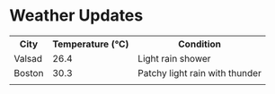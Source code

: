 # Weather Updates

<!-- WEATHER-UPDATE-START -->
<table><tr><th>City</th><th>Temperature (°C)</th><th>Condition</th></tr><tr><td>Valsad</td><td>26.4</td><td>Light rain shower</td></tr><tr><td>Boston</td><td>30.3</td><td>Patchy light rain with thunder</td></tr><tr><td></td><td></td><td></td></tr></table>
<!-- WEATHER-UPDATE-END -->
